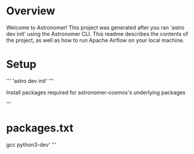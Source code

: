 Overview
========

Welcome to Astronomer! This project was generated after you ran 'astro dev init' using the Astronomer CLI. This readme describes the contents of the project, as well as how to run Apache Airflow on your local machine.

Setup
================
'''
'astro dev init'
'''

Install packages required for astronomer-cosmos's underlying packages

'''
# packages.txt
gcc
python3-dev'
'''
